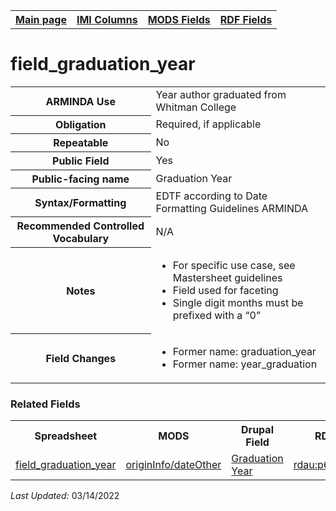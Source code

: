 <html>

<body>
<table style="width:100%">
  <tr>
    <th><a href="index.md">Main page</a></th>
	<th><a href="IMI.md">IMI Columns</a></th>
    <th><a href="MODS.md">MODS Fields</a></th>
    <th><a href="RDF.md">RDF Fields</a></th>
  </tr>
</table>

<h1>field_graduation_year</h1>
<table>
<tr>
	<th>ARMINDA Use</th>
	<td>Year author graduated from Whitman College</td>
</tr>
<tr>
	<th>Obligation</th>
	<td>Required, if applicable</td>
</tr>
<tr>
	<th>Repeatable</th>
	<td>No</td>
</tr>
<tr>
	<th>Public Field</th>
	<td>Yes</td>
</tr>
<tr>
	<th>Public-facing name</th>
	<td>Graduation Year</td>
</tr>
<tr>
	<th>Syntax/Formatting</th>
	<td>EDTF according to Date Formatting Guidelines ARMINDA</td>
</tr>
<tr>
	<th>Recommended Controlled Vocabulary</th>
	<td>N/A</td>
</tr>
<tr>
	<th>Notes</th>
	<td>
		<ul>
			<li>For specific use case, see Mastersheet guidelines</li>
			<li>Field used for faceting</li>
			<li>Single digit months must be prefixed with a “0”</li>
		</ul>
	</td>
</tr>
<tr>
	<th>Field Changes</th>
	<td>
		<ul>
			<li>Former name: graduation_year</li>
			<li>Former name: year_graduation</li>
		</ul>
	</td>
</tr>
</table>
	<h3>Related Fields</h3>
<table>
	<tr>
		<th>Spreadsheet</th>
		<th>MODS</th>
		<th>Drupal Field</th>
		<th>RDF</th>
	</tr>
	<tr>
		<td><a href="field_graduation_year.md">field_graduation_year</a></td> 
		<td><a href="mods.originInfo_dateOther.md">originInfo/dateOther</a></td> 
		<td><a href="DrupalFields.md#graduation-year">Graduation Year</a></td>
		<td><a href="rdf.rdau.p60514.md">rdau:p60514</a></td>
	</tr>
</table>
<p><i>Last Updated: </i>03/14/2022</p>
</body>
</html>
